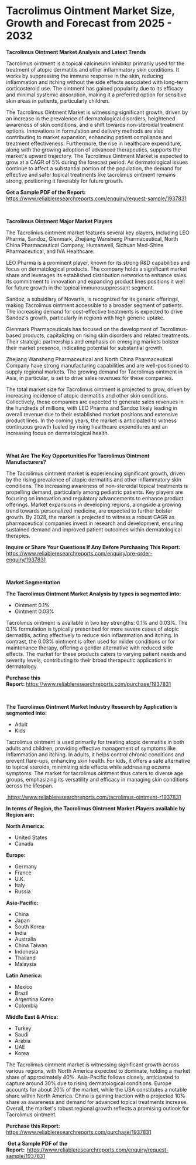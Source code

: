 <p><h1>Tacrolimus Ointment Market Size, Growth and Forecast from 2025 - 2032</h1></p><p><strong>Tacrolimus Ointment Market Analysis and Latest Trends</strong></p>
<p><p>Tacrolimus ointment is a topical calcineurin inhibitor primarily used for the treatment of atopic dermatitis and other inflammatory skin conditions. It works by suppressing the immune response in the skin, reducing inflammation and itching without the side effects associated with long-term corticosteroid use. The ointment has gained popularity due to its efficacy and minimal systemic absorption, making it a preferred option for sensitive skin areas in patients, particularly children.</p><p>The Tacrolimus Ointment Market is witnessing significant growth, driven by an increase in the prevalence of dermatological disorders, heightened awareness of skin conditions, and a shift towards non-steroidal treatment options. Innovations in formulation and delivery methods are also contributing to market expansion, enhancing patient compliance and treatment effectiveness. Furthermore, the rise in healthcare expenditure, along with the growing adoption of advanced therapeutics, supports the market's upward trajectory. The Tacrolimus Ointment Market is expected to grow at a CAGR of 5% during the forecast period. As dermatological issues continue to affect a substantial portion of the population, the demand for effective and safer topical treatments like tacrolimus ointment remains strong, positioning it favorably for future growth.</p></p>
<p><strong>Get a Sample PDF of the Report:&nbsp;</strong> <a href="https://www.reliableresearchreports.com/enquiry/request-sample/1937831?utm_campaign=3068&utm_medium=2&utm_source=Github&utm_content=ia&utm_term=19042025&utm_id=tacrolimus-ointment">https://www.reliableresearchreports.com/enquiry/request-sample/1937831</a></p>
<p>&nbsp;</p>
<p><strong>Tacrolimus Ointment Major Market Players</strong></p>
<p><p>The Tacrolimus ointment market features several key players, including LEO Pharma, Sandoz, Glenmark, Zhejiang Wansheng Pharmaceutical, North China Pharmaceutical Company, Humanwell, Sichuan Med-Shine Pharmaceutical, and IVA Healthcare. </p><p>LEO Pharma is a prominent player, known for its strong R&D capabilities and focus on dermatological products. The company holds a significant market share and leverages its established distribution networks to enhance sales. Its commitment to innovation and expanding product lines positions it well for future growth in the topical immunosuppressant segment.</p><p>Sandoz, a subsidiary of Novartis, is recognized for its generic offerings, making Tacrolimus ointment accessible to a broader segment of patients. The increasing demand for cost-effective treatments is expected to drive Sandoz's growth, particularly in regions with high generic uptake.</p><p>Glenmark Pharmaceuticals has focused on the development of Tacrolimus-based products, capitalizing on rising skin disorders and related treatments. Their strategic partnerships and emphasis on emerging markets bolster their market presence, indicating potential for substantial growth.</p><p>Zhejiang Wansheng Pharmaceutical and North China Pharmaceutical Company have strong manufacturing capabilities and are well-positioned to supply regional markets. The growing demand for Tacrolimus ointment in Asia, in particular, is set to drive sales revenues for these companies.</p><p>The total market size for Tacrolimus ointment is projected to grow, driven by increasing incidence of atopic dermatitis and other skin conditions. Collectively, these companies are expected to generate sales revenues in the hundreds of millions, with LEO Pharma and Sandoz likely leading in overall revenue due to their established market positions and extensive product lines. In the coming years, the market is anticipated to witness continuous growth fueled by rising healthcare expenditures and an increasing focus on dermatological health.</p></p>
<p>&nbsp;</p>
<p><strong>What Are The Key Opportunities For Tacrolimus Ointment Manufacturers?</strong></p>
<p><p>The Tacrolimus ointment market is experiencing significant growth, driven by the rising prevalence of atopic dermatitis and other inflammatory skin conditions. The increasing awareness of non-steroidal topical treatments is propelling demand, particularly among pediatric patients. Key players are focusing on innovation and regulatory advancements to enhance product offerings. Market expansions in developing regions, alongside a growing trend towards personalized medicine, are expected to further bolster growth. By 2028, the market is projected to witness a robust CAGR as pharmaceutical companies invest in research and development, ensuring sustained demand and improved patient outcomes within dermatological therapies.</p></p>
<p><strong>Inquire or Share Your Questions If Any Before Purchasing This Report:</strong> <a href="https://www.reliableresearchreports.com/enquiry/pre-order-enquiry/1937831?utm_campaign=3068&utm_medium=2&utm_source=Github&utm_content=ia&utm_term=19042025&utm_id=tacrolimus-ointment">https://www.reliableresearchreports.com/enquiry/pre-order-enquiry/1937831</a></p>
<p>&nbsp;</p>
<p><strong>Market Segmentation</strong></p>
<p><strong>The Tacrolimus Ointment Market Analysis by types is segmented into:</strong></p>
<p><ul><li>Ointment 0.1%</li><li>Ointment 0.03%</li></ul></p>
<p><p>Tacrolimus ointment is available in two key strengths: 0.1% and 0.03%. The 0.1% formulation is typically prescribed for more severe cases of atopic dermatitis, acting effectively to reduce skin inflammation and itching. In contrast, the 0.03% ointment is often used for milder conditions or for maintenance therapy, offering a gentler alternative with reduced side effects. The market for these products caters to varying patient needs and severity levels, contributing to their broad therapeutic applications in dermatology.</p></p>
<p><strong>Purchase this Report:&nbsp;</strong><a href="https://www.reliableresearchreports.com/purchase/1937831?utm_campaign=3068&utm_medium=2&utm_source=Github&utm_content=ia&utm_term=19042025&utm_id=tacrolimus-ointment">https://www.reliableresearchreports.com/purchase/1937831</a></p>
<p>&nbsp;</p>
<p><strong>The Tacrolimus Ointment Market Industry Research by Application is segmented into:</strong></p>
<p><ul><li>Adult</li><li>Kids</li></ul></p>
<p><p>Tacrolimus ointment is used primarily for treating atopic dermatitis in both adults and children, providing effective management of symptoms like inflammation and itching. In adults, it helps control chronic conditions and prevent flare-ups, enhancing skin health. For kids, it offers a safe alternative to topical steroids, minimizing side effects while addressing eczema symptoms. The market for tacrolimus ointment thus caters to diverse age groups, emphasizing its versatility and efficacy in managing skin conditions across the lifespan.</p></p>
<p><a href="https://www.reliableresearchreports.com/tacrolimus-ointment-r1937831?utm_campaign=3068&utm_medium=2&utm_source=Github&utm_content=ia&utm_term=19042025&utm_id=tacrolimus-ointment">&nbsp;https://www.reliableresearchreports.com/tacrolimus-ointment-r1937831</a></p>
<p><strong>In terms of Region, the Tacrolimus Ointment Market Players available by Region are:</strong></p>
<p>
    <p> <strong> North America: </strong>
        <ul>
            <li>United States</li>
            <li>Canada</li>
        </ul>
        </p> 
    <p> <strong> Europe: </strong>
        <ul>
            <li>Germany</li>
            <li>France</li>
            <li>U.K.</li>
            <li>Italy</li>
            <li>Russia</li>
        </ul>
        </p> 
    <p> <strong> Asia-Pacific: </strong>
        <ul>
            <li>China</li>
            <li>Japan</li>
            <li>South Korea</li>
            <li>India</li>
            <li>Australia</li>
            <li>China Taiwan</li>
            <li>Indonesia</li>
            <li>Thailand</li>
            <li>Malaysia</li>
        </ul>
        </p> 
    <p> <strong> Latin America: </strong>
        <ul>
            <li>Mexico</li>
            <li>Brazil</li>
            <li>Argentina Korea</li>
            <li>Colombia</li>
        </ul>
        </p> 
    <p> <strong> Middle East & Africa: </strong>
        <ul>
            <li>Turkey</li>
            <li>Saudi</li>
            <li>Arabia</li>
            <li>UAE</li>
            <li>Korea</li>
        </ul>
    </p>
    </p>
<p><p>The Tacrolimus ointment market is witnessing significant growth across various regions, with North America expected to dominate, holding a market share of approximately 40%. Asia-Pacific follows closely, anticipated to capture around 30% due to rising dermatological conditions. Europe accounts for about 20% of the market, while the USA constitutes a notable share within North America. China is gaining traction with a projected 10% share as awareness and demand for advanced topical treatments increase. Overall, the market's robust regional growth reflects a promising outlook for Tacrolimus ointment.</p></p>
<p><strong>Purchase this Report: </strong><a href="https://www.reliableresearchreports.com/purchase/1937831?utm_campaign=3068&utm_medium=2&utm_source=Github&utm_content=ia&utm_term=19042025&utm_id=tacrolimus-ointment">https://www.reliableresearchreports.com/purchase/1937831</a></p>
<p>&nbsp;<strong>Get a Sample PDF of the Report:&nbsp;&nbsp;</strong><a href="https://www.reliableresearchreports.com/enquiry/request-sample/1937831?utm_campaign=3068&utm_medium=2&utm_source=Github&utm_content=ia&utm_term=19042025&utm_id=tacrolimus-ointment">https://www.reliableresearchreports.com/enquiry/request-sample/1937831</a></p>
<p><strong></strong></p>
<p><p></p><p></p><p></p></p>